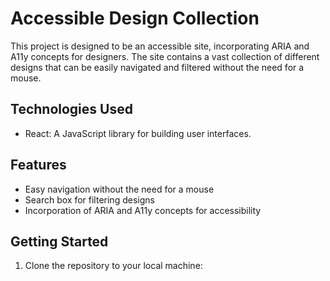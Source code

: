 # Accessible Design Collection

This project is designed to be an accessible site, incorporating ARIA and A11y concepts for designers. The site contains a vast collection of different designs that can be easily navigated and filtered without the need for a mouse.

## Technologies Used
- React: A JavaScript library for building user interfaces.

## Features
- Easy navigation without the need for a mouse
- Search box for filtering designs
- Incorporation of ARIA and A11y concepts for accessibility

## Getting Started

1. Clone the repository to your local machine:
